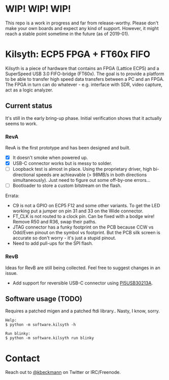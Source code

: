 # WIP! WIP! WIP! 
This repo is a work in progress and far from release-worthy. Please don't make your own boards and expect any kind of support. However, it might reach a stable point sometime in the future (as of 2019-01).

# Kilsyth: ECP5 FPGA + FT60x FIFO
Kilsyth is a piece of hardware that contains an FPGA (Lattice ECP5) and a SuperSpeed USB 3.0 FIFO-bridge (FT60x). The goal is to provide a platform to be able to transfer high speed data transfers between a PC and an FPGA. The FPGA in turn can do whatever - e.g. interface with SDR, video capture, act as a logic analyzer.

## Current status
It's still in the early bring-up phase. Initial verification shows that it actually seems to work.

### RevA
RevA is the first prototype and has been designed and built.

- [x] It doesn't smoke when powered up.
- [x] USB-C connector works but is messy to solder.
- [ ] Loopback test is almost in place. Using the proprietary driver, high bi-directional speeds are achieavable (> 98MB/s in both directions simultaneously). Just need to figure out some off-by-one errors...
- [ ] Bootloader to store a custom bitstream on the flash.

Errata:
- C9 is not a GPIO on ECP5 F12 and some other variants. To get the LED working put a jumper on pin 31 and 33 on the Wide connector.
- FT_CLK is not routed to a clock pin. Can be fixed with a bodge wire! Remove R50 and R36, swap their paths.
- JTAG connector has a funky footprint on the PCB because CCW vs Odd/Even pinout on the symbol vs footprint. But the PCB silk screen is accurate so don't worry - it's just a stupid pinout.
- Need to add pull-ups for the SPI flash.

### RevB
Ideas for RevB are still being collected. Feel free to suggest changes in an issue.

- Add support for reversible USB-C connector using [PI5USB30213A](https://www.diodes.com/products/connectivity-and-timing/switches-mux/protocol-switches/usb-switches/part/PI5USB30213A).


## Software usage (TODO)

Requires a patched migen and a patched ftdi library.. Nasty, I know, sorry.

```
Help:
$ python -m software.kilsyth -h

Run blinky:
$ python -m software.kilsyth run blinky

```

# Contact

Reach out to [@kbeckmann](https://twitter.com/kbeckmann) on Twitter or IRC/Freenode.
